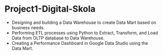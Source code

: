 # Project1-Digital-Skola
- Designing and building a Data Warehouse to create Data Mart based on business needs.
- Performing ETL processes using Python to Extract, Transform, and Load Data from OLTP database to Data Warehouse.
- Creating a Performance Dashboard in Google Data Studio using the Data Mart.
